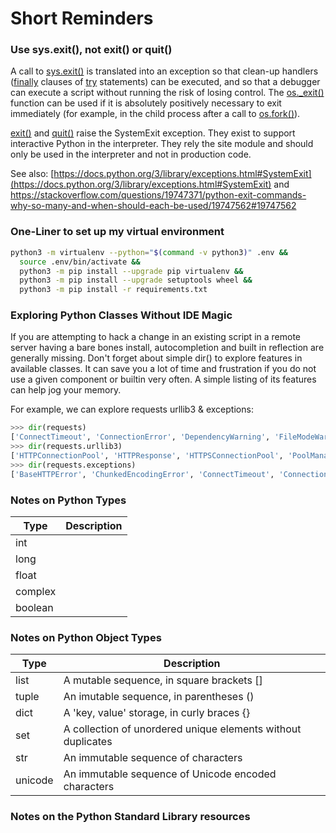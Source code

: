 # Short Reminders  

### Use sys.exit(), not exit() or quit()  
A call to [sys.exit()](https://docs.python.org/3/library/sys.html#sys.exit) is translated into an exception so that clean-up handlers ([finally](https://docs.python.org/3/reference/compound_stmts.html#finally) clauses of [try](https://docs.python.org/3/reference/compound_stmts.html#try) statements) can be executed, and so that a debugger can execute a script without running the risk of losing control. The [os._exit()](https://docs.python.org/3/library/os.html#os._exit) function can be used if it is absolutely positively necessary to exit immediately (for example, in the child process after a call to [os.fork()](https://docs.python.org/3/library/os.html#os.fork)).  

[exit()](https://docs.python.org/2/library/constants.html#exit) and [quit()](https://docs.python.org/3/library/constants.html#quit) raise the SystemExit exception.  They exist to support interactive Python in the interpreter.  They rely the site module and should only be used in the interpreter and not in production code.  

See also: [https://docs.python.org/3/library/exceptions.html#SystemExit](https://docs.python.org/3/library/exceptions.html#SystemExit) and https://stackoverflow.com/questions/19747371/python-exit-commands-why-so-many-and-when-should-each-be-used/19747562#19747562  


### One-Liner to set up my virtual environment  
```bash
python3 -m virtualenv --python="$(command -v python3)" .env && 
  source .env/bin/activate && 
  python3 -m pip install --upgrade pip virtualenv && 
  python3 -m pip install --upgrade setuptools wheel && 
  python3 -m pip install -r requirements.txt 
```

### Exploring Python Classes Without IDE Magic  
If you are attempting to hack a change in an existing script in a remote server having a bare bones install, autocompletion and built in reflection are generally missing.  Don't forget about simple dir() to explore features in available classes.  It can save you a lot of time and frustration if you do not use a given component or builtin very often.  A simple listing of its features can help jog your memory.  

For example, we can explore requests urllib3 & exceptions:  
```python
>>> dir(requests)
['ConnectTimeout', 'ConnectionError', 'DependencyWarning', 'FileModeWarning', 'HTTPError', 'NullHandler', 'PreparedRequest', 'ReadTimeout', 'Request', 'RequestException', 'RequestsDependencyWarning', 'Response', 'Session', 'Timeout', 'TooManyRedirects', 'URLRequired', '__author__', '__author_email__', '__build__', '__builtins__', '__cached__', '__cake__', '__copyright__', '__description__', '__doc__', '__file__', '__license__', '__loader__', '__name__', '__package__', '__path__', '__spec__', '__title__', '__url__', '__version__', '_check_cryptography', '_internal_utils', 'adapters', 'api', 'auth', 'certs', 'chardet', 'check_compatibility', 'codes', 'compat', 'cookies', 'delete', 'exceptions', 'get', 'head', 'hooks', 'logging', 'models', 'options', 'packages', 'patch', 'post', 'put', 'request', 'session', 'sessions', 'status_codes', 'structures', 'urllib3', 'utils', 'warnings']
>>> dir(requests.urllib3)
['HTTPConnectionPool', 'HTTPResponse', 'HTTPSConnectionPool', 'PoolManager', 'ProxyManager', 'Retry', 'Timeout', '__all__', '__author__', '__builtins__', '__cached__', '__doc__', '__file__', '__license__', '__loader__', '__name__', '__package__', '__path__', '__spec__', '__version__', '_collections', 'absolute_import', 'add_stderr_logger', 'connection', 'connection_from_url', 'connectionpool', 'contrib', 'disable_warnings', 'encode_multipart_formdata', 'exceptions', 'fields', 'filepost', 'get_host', 'logging', 'make_headers', 'packages', 'poolmanager', 'proxy_from_url', 'request', 'response', 'util', 'warnings']
>>> dir(requests.exceptions)
['BaseHTTPError', 'ChunkedEncodingError', 'ConnectTimeout', 'ConnectionError', 'ContentDecodingError', 'FileModeWarning', 'HTTPError', 'InvalidHeader', 'InvalidProxyURL', 'InvalidSchema', 'InvalidURL', 'MissingSchema', 'ProxyError', 'ReadTimeout', 'RequestException', 'RequestsDependencyWarning', 'RequestsWarning', 'RetryError', 'SSLError', 'StreamConsumedError', 'Timeout', 'TooManyRedirects', 'URLRequired', 'UnrewindableBodyError', '__builtins__', '__cached__', '__doc__', '__file__', '__loader__', '__name__', '__package__', '__spec__']
```


### Notes on Python Types  
|Type   |  Description  |
|-------|---------------|
|int    |  |
|long   |  |
|float  |  |
|complex|  |
|boolean|  |

### Notes on Python Object Types  
|Type   |  Description  |
|-------|---------------|
|list| A mutable sequence, in square brackets [] |
|tuple | An imutable sequence, in parentheses () |
|dict  | A 'key, value' storage, in curly braces {} |
|set| A collection of unordered unique elements without duplicates |
|str| An immutable sequence of characters |
|unicode| An immutable sequence of Unicode encoded characters |

### Notes on the Python Standard Library resources  

